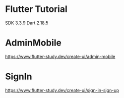 # Flutter Tutorial
SDK 3.3.9
Dart 2.18.5

# AdminMobile
https://www.flutter-study.dev/create-ui/admin-mobile

# SignIn
https://www.flutter-study.dev/create-ui/sign-in-sign-up
